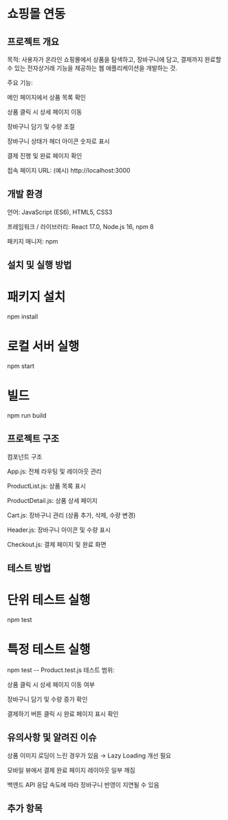 # 쇼핑몰 연동

## 프로젝트 개요

목적: 사용자가 온라인 쇼핑몰에서 상품을 탐색하고, 장바구니에 담고, 결제까지 완료할 수 있는 전자상거래 기능을 제공하는 웹 애플리케이션을 개발하는 것.

주요 기능:

메인 페이지에서 상품 목록 확인

상품 클릭 시 상세 페이지 이동

장바구니 담기 및 수량 조절

장바구니 상태가 헤더 아이콘 숫자로 표시

결제 진행 및 완료 페이지 확인

접속 페이지 URL: (예시) http://localhost:3000

## 개발 환경

언어: JavaScript (ES6), HTML5, CSS3

프레임워크 / 라이브러리: React 17.0, Node.js 16, npm 8

패키지 매니저: npm

## 설치 및 실행 방법

# 패키지 설치
npm install

# 로컬 서버 실행
npm start

# 빌드
npm run build

## 프로젝트 구조

컴포넌트 구조

App.js: 전체 라우팅 및 레이아웃 관리

ProductList.js: 상품 목록 표시

ProductDetail.js: 상품 상세 페이지

Cart.js: 장바구니 관리 (상품 추가, 삭제, 수량 변경)

Header.js: 장바구니 아이콘 및 수량 표시

Checkout.js: 결제 페이지 및 완료 화면


## 테스트 방법
# 단위 테스트 실행
npm test

# 특정 테스트 실행
npm test -- Product.test.js
테스트 범위:

상품 클릭 시 상세 페이지 이동 여부

장바구니 담기 및 수량 증가 확인

결제하기 버튼 클릭 시 완료 페이지 표시 확인

## 유의사항 및 알려진 이슈

상품 이미지 로딩이 느린 경우가 있음 → Lazy Loading 개선 필요

모바일 뷰에서 결제 완료 페이지 레이아웃 일부 깨짐

백엔드 API 응답 속도에 따라 장바구니 반영이 지연될 수 있음

## 추가 항목

